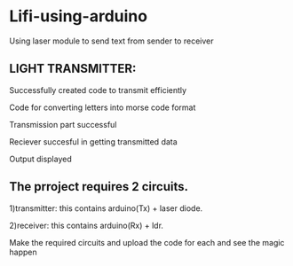 # Lifi-using-arduino
Using laser module to send text from sender to receiver

## LIGHT TRANSMITTER:

Successfully created code to transmit efficiently

Code for converting letters into morse code format

Transmission part successful

Reciever succesful in getting transmitted data

Output displayed

## 
## The prroject requires 2 circuits.

1)transmitter: this contains arduino(Tx) + laser diode.

2)receiver: this contains arduino(Rx) + ldr.

Make the required circuits and upload the code for each and see the magic happen
